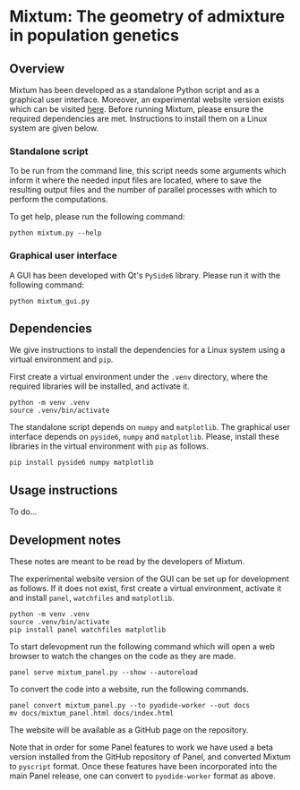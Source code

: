 # Mixtum: The geometry of admixture in population genetics

## Overview

Mixtum has been developed as a standalone Python script and as a graphical user interface. Moreover, an experimental website version exists which can be visited [here](https://jmcastelo.github.io/mixtum/). Before running Mixtum, please ensure the required dependencies are met. Instructions to install them on a Linux system are given below.

### Standalone script

To be run from the command line, this script needs some arguments which inform it where the needed input files are located, where to save the resulting output files and the number of parallel processes with which to perform the computations.

To get help, please run the following command:

    python mixtum.py --help

### Graphical user interface

A GUI has been developed with Qt's `PySide6` library. Please run it with the following command:

    python mixtum_gui.py

## Dependencies

We give instructions to install the dependencies for a Linux system using a virtual environment and `pip`.

First create a virtual environment under the `.venv` directory, where the required libraries will be installed, and activate it.

    python -m venv .venv
    source .venv/bin/activate

The standalone script depends on `numpy` and `matplotlib`. The graphical user interface depends on `pyside6`, `numpy` and `matplotlib`. Please, install these libraries in the virtual environment with `pip` as follows.

    pip install pyside6 numpy matplotlib

## Usage instructions

To do...

## Development notes

These notes are meant to be read by the developers of Mixtum.

The experimental website version of the GUI can be set up for development as follows. If it does not exist, first create a virtual environment, activate it and install `panel`, `watchfiles` and `matplotlib`.

    python -m venv .venv
    source .venv/bin/activate
    pip install panel watchfiles matplotlib
    
To start delevopment run the following command which will open a web browser to watch the changes on the code as they are made.

    panel serve mixtum_panel.py --show --autoreload

To convert the code into a website, run the following commands.

    panel convert mixtum_panel.py --to pyodide-worker --out docs
    mv docs/mixtum_panel.html docs/index.html

The website will be available as a GitHub page on the repository.

Note that in order for some Panel features to work we have used a beta version installed from the GitHub repository of Panel, and converted Mixtum to `pyscript` format. Once these features have been incorporated into the main Panel release, one can convert to `pyodide-worker` format as above.
